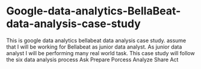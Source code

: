 # Google-data-analytics-BellaBeat-data-analysis-case-study
This is google data analytics bellabeat data analysis case study. assume that I will be working for Bellabeat as junior data analyst.
As junior data analyst I will be performing many real world task.
This case study will follow the six data analysis process 
Ask 
Prepare
Porcess
Analyze 
Share 
Act
